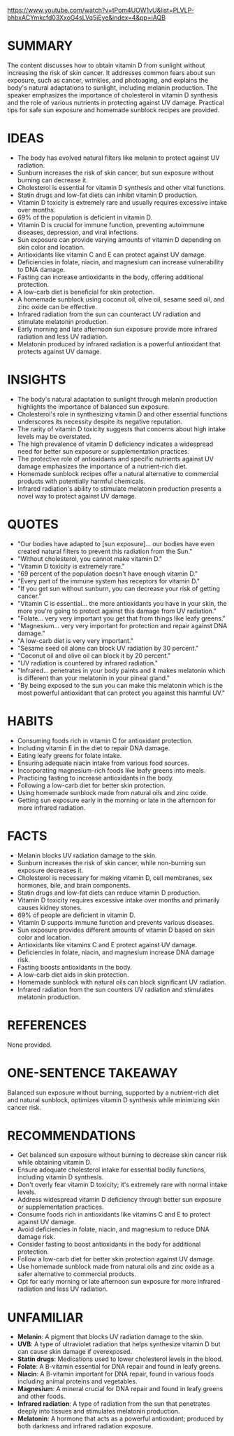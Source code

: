 https://www.youtube.com/watch?v=tPom4UOW1vU&list=PLVLP-bhbxACYmkcfd03XxoG4sLVq5iEye&index=4&pp=iAQB
# SUMMARY

The content discusses how to obtain vitamin D from sunlight without increasing the risk of skin cancer. It addresses common fears about sun exposure, such as cancer, wrinkles, and photoaging, and explains the body's natural adaptations to sunlight, including melanin production. The speaker emphasizes the importance of cholesterol in vitamin D synthesis and the role of various nutrients in protecting against UV damage. Practical tips for safe sun exposure and homemade sunblock recipes are provided.

# IDEAS

- The body has evolved natural filters like melanin to protect against UV radiation.
- Sunburn increases the risk of skin cancer, but sun exposure without burning can decrease it.
- Cholesterol is essential for vitamin D synthesis and other vital functions.
- Statin drugs and low-fat diets can inhibit vitamin D production.
- Vitamin D toxicity is extremely rare and usually requires excessive intake over months.
- 69% of the population is deficient in vitamin D.
- Vitamin D is crucial for immune function, preventing autoimmune diseases, depression, and viral infections.
- Sun exposure can provide varying amounts of vitamin D depending on skin color and location.
- Antioxidants like vitamin C and E can protect against UV damage.
- Deficiencies in folate, niacin, and magnesium can increase vulnerability to DNA damage.
- Fasting can increase antioxidants in the body, offering additional protection.
- A low-carb diet is beneficial for skin protection.
- A homemade sunblock using coconut oil, olive oil, sesame seed oil, and zinc oxide can be effective.
- Infrared radiation from the sun can counteract UV radiation and stimulate melatonin production.
- Early morning and late afternoon sun exposure provide more infrared radiation and less UV radiation.
- Melatonin produced by infrared radiation is a powerful antioxidant that protects against UV damage.

# INSIGHTS

- The body's natural adaptation to sunlight through melanin production highlights the importance of balanced sun exposure.
- Cholesterol's role in synthesizing vitamin D and other essential functions underscores its necessity despite its negative reputation.
- The rarity of vitamin D toxicity suggests that concerns about high intake levels may be overstated.
- The high prevalence of vitamin D deficiency indicates a widespread need for better sun exposure or supplementation practices.
- The protective role of antioxidants and specific nutrients against UV damage emphasizes the importance of a nutrient-rich diet.
- Homemade sunblock recipes offer a natural alternative to commercial products with potentially harmful chemicals.
- Infrared radiation's ability to stimulate melatonin production presents a novel way to protect against UV damage.

# QUOTES

- "Our bodies have adapted to [sun exposure]... our bodies have even created natural filters to prevent this radiation from the Sun."
- "Without cholesterol, you cannot make vitamin D."
- "Vitamin D toxicity is extremely rare."
- "69 percent of the population doesn't have enough vitamin D."
- "Every part of the immune system has receptors for vitamin D."
- "If you get sun without sunburn, you can decrease your risk of getting cancer."
- "Vitamin C is essential... the more antioxidants you have in your skin, the more you're going to protect against this damage from UV radiation."
- "Folate... very very important you get that from things like leafy greens."
- "Magnesium... very very important for protection and repair against DNA damage."
- "A low-carb diet is very very important."
- "Sesame seed oil alone can block UV radiation by 30 percent."
- "Coconut oil and olive oil can block it by 20 percent."
- "UV radiation is countered by infrared radiation."
- "Infrared... penetrates in your body paints and it makes melatonin which is different than your melatonin in your pineal gland."
- "By being exposed to the sun you can make this melatonin which is the most powerful antioxidant that can protect you against this harmful UV."

# HABITS

- Consuming foods rich in vitamin C for antioxidant protection.
- Including vitamin E in the diet to repair DNA damage.
- Eating leafy greens for folate intake.
- Ensuring adequate niacin intake from various food sources.
- Incorporating magnesium-rich foods like leafy greens into meals.
- Practicing fasting to increase antioxidants in the body.
- Following a low-carb diet for better skin protection.
- Using homemade sunblock made from natural oils and zinc oxide.
- Getting sun exposure early in the morning or late in the afternoon for more infrared radiation.

# FACTS

- Melanin blocks UV radiation damage to the skin.
- Sunburn increases the risk of skin cancer, while non-burning sun exposure decreases it.
- Cholesterol is necessary for making vitamin D, cell membranes, sex hormones, bile, and brain components.
- Statin drugs and low-fat diets can reduce vitamin D production.
- Vitamin D toxicity requires excessive intake over months and primarily causes kidney stones.
- 69% of people are deficient in vitamin D.
- Vitamin D supports immune function and prevents various diseases.
- Sun exposure provides different amounts of vitamin D based on skin color and location.
- Antioxidants like vitamins C and E protect against UV damage.
- Deficiencies in folate, niacin, and magnesium increase DNA damage risk.
- Fasting boosts antioxidants in the body.
- A low-carb diet aids in skin protection.
- Homemade sunblock with natural oils can block significant UV radiation.
- Infrared radiation from the sun counters UV radiation and stimulates melatonin production.

# REFERENCES

None provided.

# ONE-SENTENCE TAKEAWAY

Balanced sun exposure without burning, supported by a nutrient-rich diet and natural sunblock, optimizes vitamin D synthesis while minimizing skin cancer risk.

# RECOMMENDATIONS

- Get balanced sun exposure without burning to decrease skin cancer risk while obtaining vitamin D.
- Ensure adequate cholesterol intake for essential bodily functions, including vitamin D synthesis.
- Don't overly fear vitamin D toxicity; it's extremely rare with normal intake levels.
- Address widespread vitamin D deficiency through better sun exposure or supplementation practices.
- Consume foods rich in antioxidants like vitamins C and E to protect against UV damage.
- Avoid deficiencies in folate, niacin, and magnesium to reduce DNA damage risk.
- Consider fasting to boost antioxidants in the body for additional protection.
- Follow a low-carb diet for better skin protection against UV damage.
- Use homemade sunblock made from natural oils and zinc oxide as a safer alternative to commercial products.
- Opt for early morning or late afternoon sun exposure for more infrared radiation and less UV radiation.

# UNFAMILIAR

- **Melanin**: A pigment that blocks UV radiation damage to the skin.
- **UVB**: A type of ultraviolet radiation that helps synthesize vitamin D but can cause skin damage if overexposed.
- **Statin drugs**: Medications used to lower cholesterol levels in the blood.
- **Folate**: A B-vitamin essential for DNA repair and found in leafy greens.
- **Niacin**: A B-vitamin important for DNA repair, found in various foods including animal proteins and vegetables.
- **Magnesium**: A mineral crucial for DNA repair and found in leafy greens and other foods.
- **Infrared radiation**: A type of radiation from the sun that penetrates deeply into tissues and stimulates melatonin production.
- **Melatonin**: A hormone that acts as a powerful antioxidant; produced by both darkness and infrared radiation exposure.
